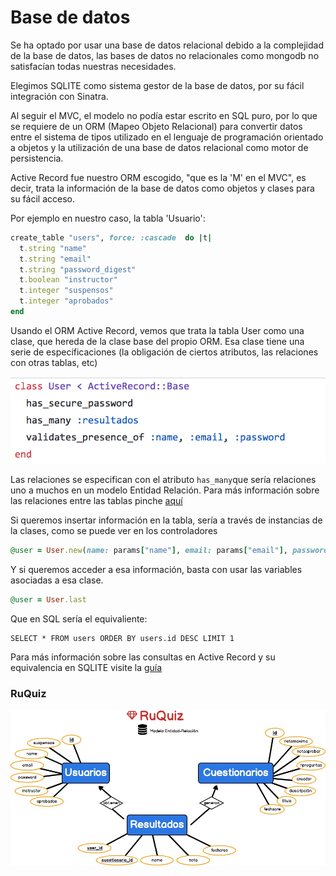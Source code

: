 # Base de datos

Se ha optado por usar una base de datos relacional debido a la complejidad de la base de datos, las bases de datos no relacionales como mongodb no satisfacían todas nuestras necesidades. 

Elegimos SQLITE como sistema gestor de la base de datos, por su fácil integración con Sinatra. 

Al seguir el MVC, el modelo no podía estar escrito en SQL puro, por lo que se requiere de un ORM (Mapeo Objeto Relacional) para convertir datos entre el sistema de tipos utilizado en el lenguaje de programación orientado a objetos y la utilización de una base de datos relacional como motor de persistencia. 

Active Record fue nuestro ORM escogido, "que es la 'M' en el MVC", es decir, trata la información de la base de datos como objetos y clases para su fácil acceso. 

Por ejemplo en nuestro caso, la tabla 'Usuario':

```ruby
create_table "users", force: :cascade  do |t|
  t.string "name"
  t.string "email"
  t.string "password_digest"
  t.boolean "instructor"
  t.integer "suspensos"
  t.integer "aprobados"
end
```

Usando el ORM Active Record, vemos que trata la tabla User como una clase, que hereda de la clase base del propio ORM. Esa clase tiene una serie de especificaciones (la obligación de ciertos atributos, las relaciones con otras tablas, etc)


![](../images/modelo.png)

Las relaciones se especifican con el atributo `has_many`que sería relaciones uno a muchos en un modelo Entidad Relación. Para más información sobre las relaciones entre las tablas pinche [aquí](http://edgeguides.rubyonrails.org/association_basics.html)

Si queremos insertar información en la tabla, sería a través de instancias de la clases, como se puede ver en los controladores

```ruby
@user = User.new(name: params["name"], email: params["email"], password: params["password"])
```

Y si queremos acceder a esa información, basta con usar las variables asociadas a esa clase. 

```ruby
@user = User.last
```

Que en SQL sería el equivaliente:
```
SELECT * FROM users ORDER BY users.id DESC LIMIT 1
```

Para más información sobre las consultas en Active Record y su equivalencia en SQLITE visite la [guía](http://guides.rubyonrails.org/v2.3.8/active_record_querying.html)


### RuQuiz

![](../images/er.jpeg)